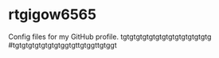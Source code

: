 # rtgigow6565
Config files for my GitHub profile.
tgtgtgtgtgtgtgtgtgtgtgtgtgtg
#tgtgtgtgtgtgtgtggtgttgtggttgtggt

